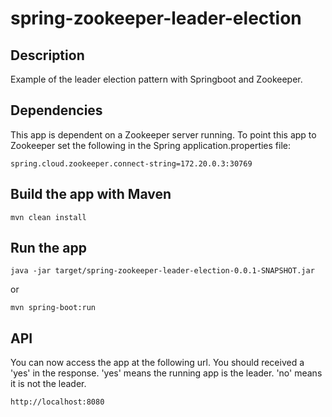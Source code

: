 # spring-zookeeper-leader-election

## Description
Example of the leader election pattern with Springboot and Zookeeper.

## Dependencies

This app is dependent on a Zookeeper server running.  To point this app
to Zookeeper set the following in the Spring application.properties file:

```
spring.cloud.zookeeper.connect-string=172.20.0.3:30769
```

## Build the app with Maven

```
mvn clean install
```

## Run the app

```
java -jar target/spring-zookeeper-leader-election-0.0.1-SNAPSHOT.jar
```

or

```
mvn spring-boot:run 
```

## API

You can now access the app at the following url.  You should received a 'yes' in the response.  'yes' means the running app is the leader.  'no'
means it is not the leader.

```
http://localhost:8080  
``` 